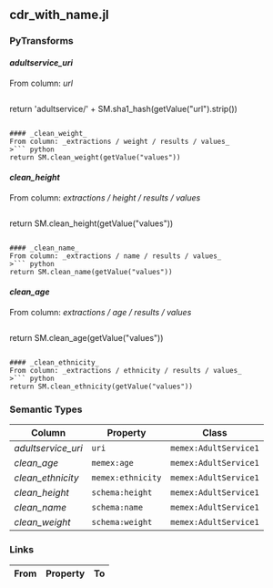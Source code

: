 ## cdr_with_name.jl

### PyTransforms
#### _adultservice_uri_
From column: _url_
>``` python
return 'adultservice/' + SM.sha1_hash(getValue("url").strip())
```

#### _clean_weight_
From column: _extractions / weight / results / values_
>``` python
return SM.clean_weight(getValue("values"))
```

#### _clean_height_
From column: _extractions / height / results / values_
>``` python
return SM.clean_height(getValue("values"))
```

#### _clean_name_
From column: _extractions / name / results / values_
>``` python
return SM.clean_name(getValue("values"))
```

#### _clean_age_
From column: _extractions / age / results / values_
>``` python
return SM.clean_age(getValue("values"))
```

#### _clean_ethnicity_
From column: _extractions / ethnicity / results / values_
>``` python
return SM.clean_ethnicity(getValue("values"))
```


### Semantic Types
| Column | Property | Class |
|  ----- | -------- | ----- |
| _adultservice_uri_ | `uri` | `memex:AdultService1`|
| _clean_age_ | `memex:age` | `memex:AdultService1`|
| _clean_ethnicity_ | `memex:ethnicity` | `memex:AdultService1`|
| _clean_height_ | `schema:height` | `memex:AdultService1`|
| _clean_name_ | `schema:name` | `memex:AdultService1`|
| _clean_weight_ | `schema:weight` | `memex:AdultService1`|


### Links
| From | Property | To |
|  --- | -------- | ---|
